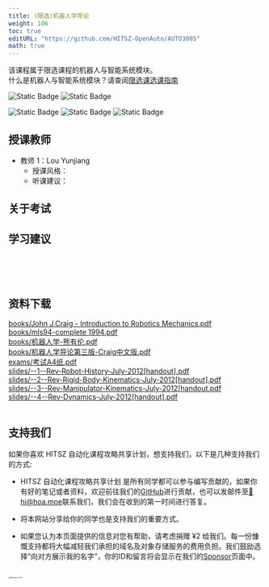 ```yaml
---
title: (限选)机器人学导论
weight: 106
toc: true
editURL: "https://github.com/HITSZ-OpenAuto/AUTO3005"
math: true
---
```

该课程属于限选课程的机器人与智能系统模块。
<br>
什么是机器人与智能系统模块？请查阅[限选课选课指南](https://hoa.moe/blog/selecting-distributive-lessons/)


![Static Badge](https://img.shields.io/badge/%E8%80%83%E6%9F%A5%E8%AF%BE-green)
![Static Badge](https://img.shields.io/badge/%E5%AD%A6%E5%88%86-2-moccasin)

![Static Badge](https://img.shields.io/badge/%E6%88%90%E7%BB%A9%E6%9E%84%E6%88%90-gold)
![Static Badge](https://img.shields.io/badge/%E4%BD%9C%E4%B8%9A-40%25-wheat)
![Static Badge](https://img.shields.io/badge/%E6%9C%9F%E6%9C%AB%E8%80%83%E8%AF%95-60%25-wheat)


## 授课教师

- 教师 1：Lou Yunjiang
  - 授课风格：
  - 听课建议：

## 关于考试

## 学习建议
<br>
<br>
<br>


## 资料下载

<a href="https://gh.hoa.moe/github.com/HITSZ-OpenAuto/AUTO3005/raw/main/books/John%20J.Craig%20-%20Introduction%20to%20Robotics%20Mechanics.pdf">books/John J.Craig - Introduction to Robotics Mechanics.pdf</a>
<br>
<a href="https://gh.hoa.moe/github.com/HITSZ-OpenAuto/AUTO3005/raw/main/books/mls94-complete%201994.pdf">books/mls94-complete 1994.pdf</a>
<br>
<a href="https://gh.hoa.moe/github.com/HITSZ-OpenAuto/AUTO3005/raw/main/books/%E6%9C%BA%E5%99%A8%E4%BA%BA%E5%AD%A6-%E7%86%8A%E6%9C%89%E4%BC%A6.pdf">books/机器人学-熊有伦.pdf</a>
<br>
<a href="https://gh.hoa.moe/github.com/HITSZ-OpenAuto/AUTO3005/raw/main/books/%E6%9C%BA%E5%99%A8%E4%BA%BA%E5%AD%A6%E5%AF%BC%E8%AE%BA%E7%AC%AC%E4%B8%89%E7%89%88-Craig%E4%B8%AD%E6%96%87%E7%89%88.pdf">books/机器人学导论第三版-Craig中文版.pdf</a>
<br>
<a href="https://gh.hoa.moe/github.com/HITSZ-OpenAuto/AUTO3005/raw/main/exams/%E8%80%83%E8%AF%95A4%E7%BA%B8.pdf">exams/考试A4纸.pdf</a>
<br>
<a href="https://gh.hoa.moe/github.com/HITSZ-OpenAuto/AUTO3005/raw/main/slides/--1--Rev-Robot-History-July-2012%5Bhandout%5D.pdf">slides/--1--Rev-Robot-History-July-2012[handout].pdf</a>
<br>
<a href="https://gh.hoa.moe/github.com/HITSZ-OpenAuto/AUTO3005/raw/main/slides/--2--Rev-Rigid-Body-Kinematics-July-2012%5Bhandout%5D.pdf">slides/--2--Rev-Rigid-Body-Kinematics-July-2012[handout].pdf</a>
<br>
<a href="https://gh.hoa.moe/github.com/HITSZ-OpenAuto/AUTO3005/raw/main/slides/--3--Rev-Manipulator-Kinematics-July-2012%5Bhandout.pdf">slides/--3--Rev-Manipulator-Kinematics-July-2012[handout.pdf</a>
<br>
<a href="https://gh.hoa.moe/github.com/HITSZ-OpenAuto/AUTO3005/raw/main/slides/--4--Rev-Dynamics-July-2012%5Bhandout%5D.pdf">slides/--4--Rev-Dynamics-July-2012[handout].pdf</a>
<br>
<br>


## 支持我们

如果你喜欢 HITSZ 自动化课程攻略共享计划，想支持我们，以下是几种支持我们的方式:

- HITSZ 自动化课程攻略共享计划 是所有同学都可以参与编写贡献的，如果你有好的笔记或者资料，欢迎前往我们的[GitHub](https://github.com/HITSZ-OpenAuto)进行贡献，也可以发邮件至[📮hi@hoa.moe](mailto:hi@hoa.moe)联系我们，我们会在收到的第一时间进行答复。

- 将本网站分享给你的同学也是支持我们的重要方式。

- 如果您认为本页面提供的信息对您有帮助，请考虑捐赠 ¥2 给我们。每一份慷慨支持都将大幅减轻我们承担的域名及对象存储服务的费用负担。我们鼓励选择“向对方展示我的名字”，你的ID和留言将会显示在我们的[Sponsor](https://hoa.moe/sponsor/)页面中。

<br>
<img src="https://mitcher-1316637614.cos.ap-nanjing.myqcloud.com/hoa/20231112170457.png?imageSlim" alt="Reward_Code" style="zoom:25%; display: block; margin: 0 auto;" />